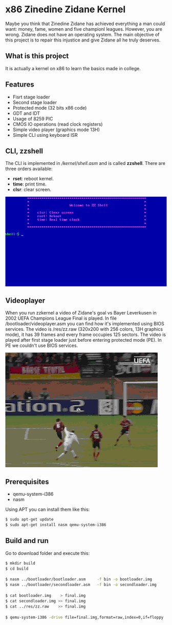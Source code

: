 # x86 Zinedine Zidane Kernel

Maybe you think that Zinedine Zidane has achieved everything a man could want: money, fame, women and five championl leagues. However, you are wrong. Zidane does not have an operating system. The main objective of this project is to repair this injustice and give Zidane all he truly deserves.

## What is this project

It is actually a kernel on x86 to learn the basics made in college.

## Features

* Fisrt stage loader
* Second stage loader
* Protected mode (32 bits x86 code)
* GDT and IDT
* Usage of 8259 PIC
* CMOS IO operations (read clock registers)
* Simple video player (graphics mode 13H)
* Simple CLI using keyboard ISR

## CLI, zzshell

The CLI is implemented in */kernel/shell.asm* and is called **zzshell**. There are three orders available:

* **rset**: reboot kernel.
* **time**: print time.
* **clsr**: clear screen.

![zzshell screen capture](img/zzshell.png)

## Videoplayer

When you run zzkernel a video of Zidane's goal vs Bayer Leverkusen in 2002 UEFA Champions League Final is played. In file /bootloader/videoplayer.asm you can find how it's implemented using BIOS services. The video is /res/zz.raw (320x200 with 256 colors, 13H graphics mode), it has 39 frames and every frame occupies 125 sectors. The video is played after first stage loader just before entering protected mode (PE). In PE we couldn't use BIOS services.

![video player](img/zidane.png)

## Prerequisites

* qemu-system-i386
* nasm

Using APT you can install them like this:

```sh
$ sudo apt-get update
$ sudo apt-get install nasm qemu-system-i386
```

## Build and run

Go to download folder and execute this:

```sh
$ mkdir build
$ cd build

$ nasm ../bootloader/bootloader.asm     -f bin -o bootloader.img
$ nasm ../bootloader/secondloader.asm   -f bin -o secondloader.img

$ cat bootloader.img    > final.img
$ cat secondloader.img >> final.img
$ cat ../res/zz.raw    >> final.img

$ qemu-system-i386 -drive file=final.img,format=raw,index=0,if=floppy
```
